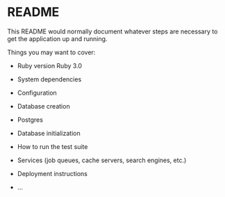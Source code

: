 # README

This README would normally document whatever steps are necessary to get the
application up and running.

Things you may want to cover:

* Ruby version
Ruby 3.0

* System dependencies

* Configuration

* Database creation

* Postgres

* Database initialization

* How to run the test suite

* Services (job queues, cache servers, search engines, etc.)

* Deployment instructions

* ...
